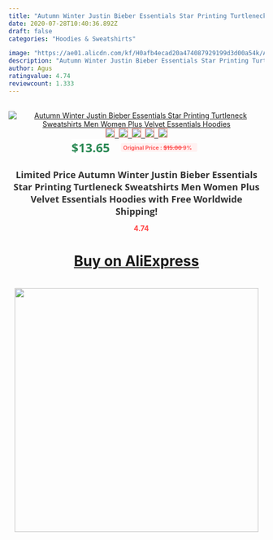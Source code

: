 ```yaml
---
title: "Autumn Winter Justin Bieber Essentials Star Printing Turtleneck Sweatshirts Men Women Plus Velvet Essentials Hoodies"
date: 2020-07-28T10:40:36.892Z
draft: false
categories: "Hoodies & Sweatshirts"

image: "https://ae01.alicdn.com/kf/H0afb4ecad20a474087929199d3d00a54k/Autumn-Winter-Justin-Bieber-Essentials-Star-Printing-Turtleneck-Sweatshirts-Men-Women-Plus-Velvet-Essentials-Hoodies.jpg"
description: "Autumn Winter Justin Bieber Essentials Star Printing Turtleneck Sweatshirts Men Women Plus Velvet Essentials Hoodies"
author: Agus
ratingvalue: 4.74
reviewcount: 1.333
---
```

<br>
<div style="text-align: center;">
<a href="https://s.click.aliexpress.com/e/_A8whPP" target="_blank" rel="nofollow noopener noreferrer"><img alt="Autumn Winter Justin Bieber Essentials Star Printing Turtleneck Sweatshirts Men Women Plus Velvet Essentials Hoodies" class="magnifier-image" src="https://ae01.alicdn.com/kf/H0afb4ecad20a474087929199d3d00a54k/Autumn-Winter-Justin-Bieber-Essentials-Star-Printing-Turtleneck-Sweatshirts-Men-Women-Plus-Velvet-Essentials-Hoodies.jpg_640x640.jpg">
<br>
<img style="border:1px solid salmon" src="https://ae01.alicdn.com/kf/H0afb4ecad20a474087929199d3d00a54k/Autumn-Winter-Justin-Bieber-Essentials-Star-Printing-Turtleneck-Sweatshirts-Men-Women-Plus-Velvet-Essentials-Hoodies.jpg_120x120.jpg">&nbsp;&nbsp;<img style="border:1px solid salmon" src="https://ae01.alicdn.com/kf/Hc373eed4701c4a53ad1949d00b1d12cam/Autumn-Winter-Justin-Bieber-Essentials-Star-Printing-Turtleneck-Sweatshirts-Men-Women-Plus-Velvet-Essentials-Hoodies.jpg_120x120.jpg">&nbsp;&nbsp;<img style="border:1px solid salmon" src="https://ae01.alicdn.com/kf/H722c7a6b25c64922879cee1b3723f7c77/Autumn-Winter-Justin-Bieber-Essentials-Star-Printing-Turtleneck-Sweatshirts-Men-Women-Plus-Velvet-Essentials-Hoodies.jpg_120x120.jpg">&nbsp;&nbsp;<img style="border:1px solid salmon" src="https://ae01.alicdn.com/kf/Hcfc07035c0914c51b8feaff976450544v/Autumn-Winter-Justin-Bieber-Essentials-Star-Printing-Turtleneck-Sweatshirts-Men-Women-Plus-Velvet-Essentials-Hoodies.jpg_120x120.jpg">&nbsp;&nbsp;<img style="border:1px solid salmon" src="https://ae01.alicdn.com/kf/H10fbfcb0ae834f2f93c786ab0bcfff33Q/Autumn-Winter-Justin-Bieber-Essentials-Star-Printing-Turtleneck-Sweatshirts-Men-Women-Plus-Velvet-Essentials-Hoodies.jpg_120x120.jpg"></a></div><br0>
<div style="text-align: center;"><span style="background-color: white; border: 0px; box-sizing: border-box; color: seagreen; display: inline-block; font-family: &quot;open sans&quot; , &quot;arial&quot; , &quot;helvetica&quot; , sans-serif , &quot;heiti&quot;; font-size: 24px; font-stretch: inherit; font-weight: 700; line-height: inherit; margin: 0px 10px 0px 0px; padding: 0px; vertical-align: middle;">$13.65 </span>
<span style="background: rgb(255 , 241 , 241); border-radius: 3px; border: 0px; box-sizing: border-box; color: #ff4747; display: inline-block; font-family: inherit; font-size: 12px; font-stretch: inherit; font-style: inherit; font-variant: inherit; font-weight: 600; line-height: inherit; margin: 0px; padding: 2px 5px; transform: scale(0.9); vertical-align: middle;">Original Price : <b style="text-decoration: line-through;">$15.00 </b> 9%&nbsp;&nbsp;</span></div>
<h1 style="color: #333333; display: inline-block; font-family: &quot;open sans&quot; , &quot;arial&quot; , &quot;helvetica&quot; , sans-serif , &quot;heiti&quot;; font-size: 18px; font-stretch: inherit; font-weight: 700; text-align: center;">Limited Price Autumn Winter Justin Bieber Essentials Star Printing Turtleneck Sweatshirts Men Women Plus Velvet Essentials Hoodies with Free Worldwide Shipping!</h1>
<div style="color: #ff4747; text-align: center;">
<img src="https://4.bp.blogspot.com/-M0ZcTcb-5uY/XleCXlxnR4I/AAAAAAAAAEc/OrjgMkXV1oMQFaCRZj5HQwOCBcu3w1FegCPcBGAYYCw/s1600/star.png" style="height: 15px;">&nbsp;<b>4.74</b></div>
<div class="button_cont" align="center"><a class="buynow_a" href="https://s.click.aliexpress.com/e/_A8whPP" target="_blank" rel="nofollow noopener noreferrer"><H1>Buy on AliExpress</H1></a></div><br>
<div class="separator" style="clear: both; text-align: center;">
<img src="https://lh3.googleusercontent.com/-pTy5HemUv9M/XlePHvY0dAI/AAAAAAAAAE4/0nX5iRUoIWY8eMW9Dpxeirr157OZliDIgCLcBGAsYHQ/s1600/badge.gif" width="480">
</div>
